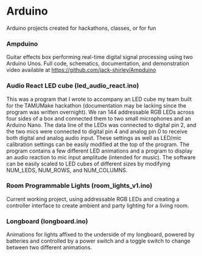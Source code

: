 # Arduino
Arduino projects created for hackathons, classes, or for fun

### Ampduino
Guitar effects box performing real-time digital signal processing using two Arduino Unos. Full code, schematics, documentation, and demonstration video available at https://github.com/jack-shirley/Ampduino

### Audio React LED cube (led_audio_react.ino)
This was a program that I wrote to accompany an LED cube my team built for the TAMUMake hackathon (documentation may be lacking since the program was written overnight). We ran 144 addressable RGB LEDs across four sides of a box and connected them to two small microphones and an Arduino Nano. The data line of the LEDs was connected to digital pin 2, and the two mics were connected to digital pin 4 and analog pin 0 to receive both digital and analog audio input. These settings as well as LED/mic calibration settings can be easily modified at the top of the program. The program contains a few different LED animations and a program to display an audio reaction to mic input amplitude (intended for music). The software can be easily scaled to LED cubes of different sizes by modifying NUM_LEDS, NUM_ROWS, and NUM_COLUMNS.

### Room Programmable Lights (room_lights_v1.ino)
Current working project, using addressable RGB LEDs and creating a controller interface to create ambient and party lighting for a living room.

### Longboard (longboard.ino)
Animations for lights affixed to the underside of my longboard, powered by batteries and controlled by a power switch and a toggle switch to change between two different animations.
